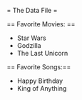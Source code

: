 = The Data File =


== Favorite Movies: ==
* Star Wars
* Godzilla
* The Last Unicorn



== Favorite Songs:==
* Happy Birthday
* King of Anything
